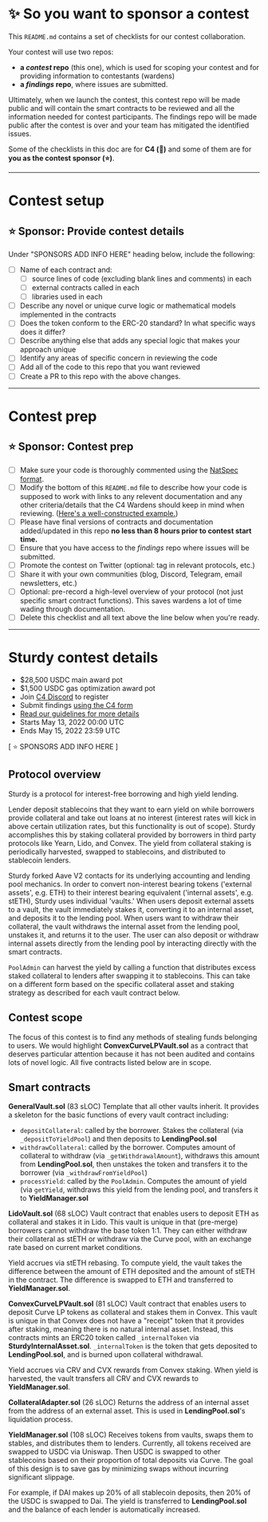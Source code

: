 # ✨ So you want to sponsor a contest

This `README.md` contains a set of checklists for our contest collaboration.

Your contest will use two repos: 
- **a _contest_ repo** (this one), which is used for scoping your contest and for providing information to contestants (wardens)
- **a _findings_ repo**, where issues are submitted. 

Ultimately, when we launch the contest, this contest repo will be made public and will contain the smart contracts to be reviewed and all the information needed for contest participants. The findings repo will be made public after the contest is over and your team has mitigated the identified issues.

Some of the checklists in this doc are for **C4 (🐺)** and some of them are for **you as the contest sponsor (⭐️)**.

---

# Contest setup

## ⭐️ Sponsor: Provide contest details

Under "SPONSORS ADD INFO HERE" heading below, include the following:

- [ ] Name of each contract and:
  - [ ] source lines of code (excluding blank lines and comments) in each
  - [ ] external contracts called in each
  - [ ] libraries used in each
- [ ] Describe any novel or unique curve logic or mathematical models implemented in the contracts
- [ ] Does the token conform to the ERC-20 standard? In what specific ways does it differ?
- [ ] Describe anything else that adds any special logic that makes your approach unique
- [ ] Identify any areas of specific concern in reviewing the code
- [ ] Add all of the code to this repo that you want reviewed
- [ ] Create a PR to this repo with the above changes.

---

# Contest prep

## ⭐️ Sponsor: Contest prep
- [ ] Make sure your code is thoroughly commented using the [NatSpec format](https://docs.soliditylang.org/en/v0.5.10/natspec-format.html#natspec-format).
- [ ] Modify the bottom of this `README.md` file to describe how your code is supposed to work with links to any relevent documentation and any other criteria/details that the C4 Wardens should keep in mind when reviewing. ([Here's a well-constructed example.](https://github.com/code-423n4/2021-06-gro/blob/main/README.md))
- [ ] Please have final versions of contracts and documentation added/updated in this repo **no less than 8 hours prior to contest start time.**
- [ ] Ensure that you have access to the _findings_ repo where issues will be submitted.
- [ ] Promote the contest on Twitter (optional: tag in relevant protocols, etc.)
- [ ] Share it with your own communities (blog, Discord, Telegram, email newsletters, etc.)
- [ ] Optional: pre-record a high-level overview of your protocol (not just specific smart contract functions). This saves wardens a lot of time wading through documentation.
- [ ] Delete this checklist and all text above the line below when you're ready.

---

# Sturdy contest details
- $28,500 USDC main award pot
- $1,500 USDC gas optimization award pot
- Join [C4 Discord](https://discord.gg/code4rena) to register
- Submit findings [using the C4 form](https://code4rena.com/contests/2022-05-sturdy-contest/submit)
- [Read our guidelines for more details](https://docs.code4rena.com/roles/wardens)
- Starts May 13, 2022 00:00 UTC
- Ends May 15, 2022 23:59 UTC


[ ⭐️ SPONSORS ADD INFO HERE ]

## Protocol overview

Sturdy is a protocol for interest-free borrowing and high yield lending.

Lender deposit stablecoins that they want to earn yield on while borrowers provide collateral and take out loans at no interest (interest rates will kick in above certain utilization rates, but this functionality is out of scope). Sturdy accomplishes this by staking collateral provided by borrowers in third party protocols like Yearn, Lido, and Convex. The yield from collateral staking is periodically harvested, swapped to stablecoins, and distributed to stablecoin lenders.

Sturdy forked Aave V2 contacts for its underlying accounting and lending pool mechanics. In order to convert non-interest bearing tokens ('external assets', e.g. ETH) to their interest bearing equivalent ('internal assets', e.g. stETH), Sturdy uses individual 'vaults.' When users deposit external assets to a vault, the vault immediately stakes it, converting it to an internal asset, and deposits it to the lending pool. When users want to withdraw their collateral, the vault withdraws the internal asset from the lending pool, unstakes it, and returns it to the user. The user can also deposit or withdraw internal assets directly from the lending pool by interacting directly with the smart contracts. 

`PoolAdmin` can harvest the yield by calling a function that distributes excess staked collateral to lenders after swapping it to stablecoins. This can take on a different form based on the specific collateral asset and staking strategy as described for each vault contract below.

## Contest scope
The focus of this contest is to find any methods of stealing funds belonging to users. We would highlight **ConvexCurveLPVault.sol** as a contract that deserves particular attention because it has not been audited and contains lots of novel logic. All five contracts listed below are in scope.

  
## Smart contracts

**GeneralVault.sol** (83 sLOC)
Template that all other vaults inherit. It provides a skeleton for the basic functions of every vault contract including:
- `depositCollateral`: called by the borrower. Stakes the collateral (via `_depositToYieldPool`) and then deposits to **LendingPool.sol** 
- `withdrawCollateral`: called by the borrower. Computes amount of collateral to withdraw (via `_getWithdrawalAmount`), withdraws this amount from **LendingPool.sol**, then unstakes the token and transfers it to the borrower (via `_withdrawFromYieldPool`)
- `processYield`: called by the `PoolAdmin`. Computes the amount of yield (via `getYield`, withdraws this yield from the lending pool, and transfers it to **YieldManager.sol**

**LidoVault.sol** (68 sLOC)
Vault contract that enables users to deposit ETH as collateral and stakes it in Lido. This vault is unique in that (pre-merge) borrowers cannot withdraw the base token 1:1. They can either withdraw their collateral as stETH or withdraw via the Curve pool, with an exchange rate based on current market conditions.

Yield accrues via stETH rebasing. To compute yield, the vault takes the difference between the amount of ETH deposited and the amount of stETH in the contract. The difference is swapped to ETH and transferred to **YieldManager.sol**.

**ConvexCurveLPVault.sol** (81 sLOC)
Vault contract that enables users to deposit Curve LP tokens as collateral and stakes them in Convex. This vault is unique in that Convex does not have a "receipt" token that it provides after staking, meaning there is no natural internal asset. Instead, this contracts mints an ERC20 token called `_internalToken` via **SturdyInternalAsset.sol**. `_internalToken` is the token that gets deposited to **LendingPool.sol**, and is burned upon collateral withdrawal.

Yield accrues via CRV and CVX rewards from Convex staking. When yield is harvested, the vault transfers all CRV and CVX rewards to **YieldManager.sol**.

**CollateralAdapter.sol** (26 sLOC)
Returns the address of an internal asset from the address of an external asset. This is used in **LendingPool.sol**'s liquidation process.


**YieldManager.sol** (108 sLOC)
Receives tokens from vaults, swaps them to stables, and distributes them to lenders. Currently, all tokens received are swapped to USDC via Uniswap. Then USDC is swapped to other stablecoins based on their proportion of total deposits via Curve. The goal of this design is to save gas by minimizing swaps without incurring significant slippage.

For example, if DAI makes up 20% of all stablecoin deposits, then 20% of the USDC is swapped to Dai. The yield is transferred to **LendingPool.sol** and the balance of each lender is automatically increased.
